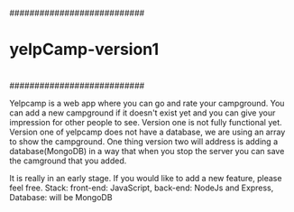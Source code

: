 ###########################
#                         #
#   yelpCamp-version1     #
#                         #
###########################


Yelpcamp is a web app where you can go and rate your campground. You can add a new campground if it doesn't exist yet
and you can give your impression for other people to see. 
Version one is not fully functional yet.
Version one of yelpcamp does not have a database, we are using an array to show the campground.
One thing version two will address is adding a database(MongoDB) in a way that when you stop the server you can save the 
camground that you added.

It is really in an early stage. If you would like to add a new feature, please feel free. 
Stack: front-end: JavaScript, back-end: NodeJs and Express, Database: will be MongoDB
